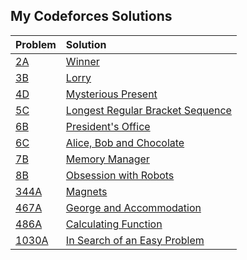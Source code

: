 ## My Codeforces Solutions
| Problem | Solution |
|:--|:--|
| [2A](https://codeforces.com/problemset/problem/2/A) | [Winner](src/2A.cpp) |
| [3B](https://codeforces.com/problemset/problem/3/B) | [Lorry](src/3B.cpp) |
| [4D](https://codeforces.com/problemset/problem/4/D) | [Mysterious Present](src/4D.cpp) |
| [5C](https://codeforces.com/problemset/problem/5/C) | [Longest Regular Bracket Sequence](src/5C.cpp) |
| [6B](https://codeforces.com/problemset/problem/6/B) | [President's Office](src/6B.cpp) |
| [6C](https://codeforces.com/problemset/problem/6/C) | [Alice, Bob and Chocolate](src/6C.cpp) |
| [7B](https://codeforces.com/problemset/problem/7/B) | [Memory Manager](src/7B.cpp) |
| [8B](https://codeforces.com/problemset/problem/8/B) | [Obsession with Robots](src/8B.cpp) |
| [344A](https://codeforces.com/problemset/problem/344/A) | [Magnets](src/344A.cpp) |
| [467A](https://codeforces.com/problemset/problem/467/A) | [George and Accommodation](src/467A.cpp) |
| [486A](https://codeforces.com/problemset/problem/486/A) | [Calculating Function](src/486A.cpp) |
| [1030A](https://codeforces.com/problemset/problem/1030/A) | [In Search of an Easy Problem](src/1030A.cpp) |

